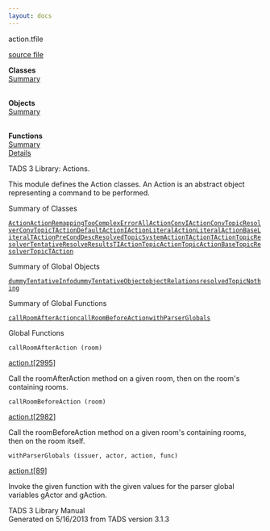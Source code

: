 ```yaml
---
layout: docs
---
```

<span class="title">action.t</span><span class="type">file</span>

[source file](../source/action.t.html)

**Classes**  
[Summary](#_ClassSummary_)  
 

**Objects**  
[Summary](#_ObjectSummary_)  
 

**Functions**  
[Summary](#_FunctionSummary_)  
[Details](#_Functions_)



TADS 3 Library: Actions.

This module defines the Action classes. An Action is an abstract object
representing a command to be performed.



<span id="_ClassSummary_"></span>



<span class="hdln">Summary of Classes</span>  



[`Action`](../object/Action.html)[`ActionRemappingTooComplexError`](../object/ActionRemappingTooComplexError.html)[`AllAction`](../object/AllAction.html)[`ConvIAction`](../object/ConvIAction.html)[`ConvTopicResolver`](../object/ConvTopicResolver.html)[`ConvTopicTAction`](../object/ConvTopicTAction.html)[`DefaultAction`](../object/DefaultAction.html)[`IAction`](../object/IAction.html)[`LiteralAction`](../object/LiteralAction.html)[`LiteralActionBase`](../object/LiteralActionBase.html)[`LiteralTAction`](../object/LiteralTAction.html)[`PreCondDesc`](../object/PreCondDesc.html)[`ResolvedTopic`](../object/ResolvedTopic.html)[`SystemAction`](../object/SystemAction.html)[`TAction`](../object/TAction.html)[`TActionTopicResolver`](../object/TActionTopicResolver.html)[`TentativeResolveResults`](../object/TentativeResolveResults.html)[`TIAction`](../object/TIAction.html)[`TopicAction`](../object/TopicAction.html)[`TopicActionBase`](../object/TopicActionBase.html)[`TopicResolver`](../object/TopicResolver.html)[`TopicTAction`](../object/TopicTAction.html)
<span id="_ObjectSummary_"></span>



<span class="hdln">Summary of Global Objects</span>  



[`dummyTentativeInfo`](../object/dummyTentativeInfo.html)[`dummyTentativeObject`](../object/dummyTentativeObject.html)[`objectRelations`](../object/objectRelations.html)[`resolvedTopicNothing`](../object/resolvedTopicNothing.html)
<span id="FunctionSummary_"></span>



<span class="hdln">Summary of Global Functions</span>  



[`callRoomAfterAction`](#callRoomAfterAction)[`callRoomBeforeAction`](#callRoomBeforeAction)[`withParserGlobals`](#withParserGlobals)

<span id="_Functions_"></span>



<span class="hdln">Global Functions</span>  



<span id="callRoomAfterAction"></span>

`callRoomAfterAction (room)`

[action.t](../file/action.t.html)\[[2995](../source/action.t.html#2995)\]



Call the roomAfterAction method on a given room, then on the room's
containing rooms.



<span id="callRoomBeforeAction"></span>

`callRoomBeforeAction (room)`

[action.t](../file/action.t.html)\[[2982](../source/action.t.html#2982)\]



Call the roomBeforeAction method on a given room's containing rooms,
then on the room itself.



<span id="withParserGlobals"></span>

`withParserGlobals (issuer, actor, action, func)`

[action.t](../file/action.t.html)\[[89](../source/action.t.html#89)\]



Invoke the given function with the given values for the parser global
variables gActor and gAction.





TADS 3 Library Manual  
Generated on 5/16/2013 from TADS version 3.1.3


